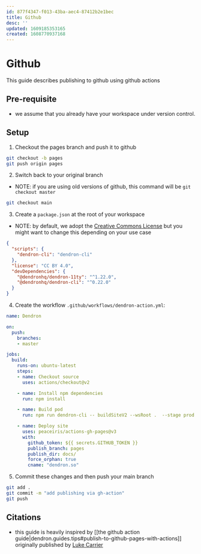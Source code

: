 ```yaml
---
id: 877f4347-f013-43ba-aec4-87412b2e1bec
title: Github
desc: ''
updated: 1609185353165
created: 1608770937168
---
```


# Github

This guide describes publishing to github using github actions

## Pre-requisite
- we assume that you already have your workspace under version control. 

## Setup
1. Checkout the pages branch and push it to github

```bash
git checkout -b pages
git push origin pages
```

2. Switch back to your original branch
- NOTE: if you are using old versions of github, this command will be `git checkout master`

```bash
git checkout main
```

3. Create a `package.json` at the root of your workspace
- NOTE: by default, we adopt the [Creative Commons License](https://creativecommons.org/licenses/by/4.0/legalcode) but you might want to change this depending on your use case
```json
{
  "scripts": {
    "dendron-cli": "dendron-cli"
  },
  "license": "CC BY 4.0",
  "devDependencies": {
    "@dendronhq/dendron-11ty": "^1.22.0",
    "@dendronhq/dendron-cli": "^0.22.0"
  }
}
```

4. Create the workflow `.github/workflows/dendron-action.yml`:

```yml
name: Dendron

on:
  push:
    branches:
    - master

jobs:
  build:
    runs-on: ubuntu-latest
    steps:
    - name: Checkout source
      uses: actions/checkout@v2

    - name: Install npm dependencies
      run: npm install

    - name: Build pod
      run: npm run dendron-cli -- buildSiteV2 --wsRoot .  --stage prod

    - name: Deploy site
      uses: peaceiris/actions-gh-pages@v3
      with:
        github_token: ${{ secrets.GITHUB_TOKEN }}
        publish_branch: pages
        publish_dir: docs/
        force_orphan: true
        cname: "dendron.so"

```

5. Commit these changes and then push your main branch

```bash
git add .
git commit -m "add publishing via gh-action"
git push 
```

<!-- 
1. Run > Dendron: Doctor
2. Select `Add Publishing Requirements`

This will initialize the following files into your dendron workspace

```
# package.json
# .github
## workflows
### dendron-action.yml
```

3. By default, when you are ready for publishing, Dendron will 
-->

## Citations
- this guide is heavily inspired by [[the github action guide|dendron.guides.tips#publish-to-github-pages-with-actions]] originally published by [Luke Carrier](https://github.com/LukeCarrier)